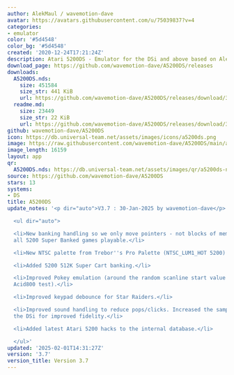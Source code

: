 ```yaml
---
author: AlekMaul / wavemotion-dave
avatar: https://avatars.githubusercontent.com/u/75039837?v=4
categories:
- emulator
color: '#5d4548'
color_bg: '#5d4548'
created: '2020-12-24T17:21:24Z'
description: Atari 5200DS - Emulator for the DSi and above based on Alekmaul's work
download_page: https://github.com/wavemotion-dave/A5200DS/releases
downloads:
  A5200DS.nds:
    size: 451584
    size_str: 441 KiB
    url: https://github.com/wavemotion-dave/A5200DS/releases/download/3.7/A5200DS.nds
  readme.md:
    size: 23449
    size_str: 22 KiB
    url: https://github.com/wavemotion-dave/A5200DS/releases/download/3.7/readme.md
github: wavemotion-dave/A5200DS
icon: https://db.universal-team.net/assets/images/icons/a5200ds.png
image: https://raw.githubusercontent.com/wavemotion-dave/A5200DS/main/arm9/gfx/bgTop.png
image_length: 16159
layout: app
qr:
  A5200DS.nds: https://db.universal-team.net/assets/images/qr/a5200ds-nds.png
source: https://github.com/wavemotion-dave/A5200DS
stars: 13
systems:
- DS
title: A5200DS
update_notes: '<p dir="auto">V3.7 : 30-Jan-2025 by wavemotion-dave</p>

  <ul dir="auto">

  <li>New banking handling so we only move pointers - not blocks of memory. Renders
  all 5200 Super Banked games playable.</li>

  <li>New NTSC palette from Trebor''s Pro Palette (NTSC_LUM1_HOT 5200).</li>

  <li>Added 5200 512K Super Cart banking.</li>

  <li>Improved Pokey emulation (around the random scanline start value - fixes one
  Acid800 test).</li>

  <li>Improved keypad debounce for Star Raiders.</li>

  <li>Improved sound handling to reduce pops/clicks. Increased the sample rate on
  the DSi for improved fidelity.</li>

  <li>Added latest Atari 5200 hacks to the internal database.</li>

  </ul>'
updated: '2025-02-01T14:31:27Z'
version: '3.7'
version_title: Version 3.7
---
```

